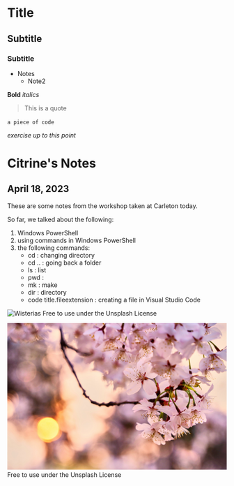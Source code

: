 # Title
## Subtitle
### Subtitle

- Notes
    - Note2

**Bold**
*italics*

> This is a quote

`a piece of code` 

*exercise up to this point*


# Citrine's Notes
## April 18, 2023

These are some notes from the workshop taken at Carleton today. 

So far, we talked about the following: 

1. Windows PowerShell
2. using commands in Windows PowerShell
3. the following commands:
    - cd : changing directory
    - cd .. : going back a folder
    - ls : list
    - pwd : 
    - mk : make
    - dir : directory
    - code title.fileextension : creating a file in Visual Studio Code

![Wisterias](https://images.unsplash.com/photo-1623178344064-e037ff763028?ixlib=rb-4.0.3&ixid=MnwxMjA3fDB8MHxwaG90by1wYWdlfHx8fGVufDB8fHx8&auto=format&fit=crop&w=1974&q=80)
Free to use under the Unsplash License

![Screenshot](pink-flowers.jpg)
Free to use under the Unsplash License


